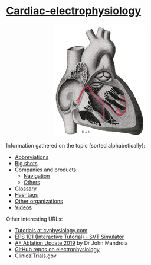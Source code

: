 # [Cardiac-electrophysiology](https://en.wikipedia.org/wiki/Cardiac_electrophysiology)

<p align="center">
  <img src="Gray501.png?raw=true" width="250" height="302"  alt="Gray plate 501 from the Wikipedia"/>
</p>

Information gathered on the topic (sorted alphabetically):

- [Abbreviations](abbreviations.md)
- [Big shots](big-shots.md)
- Companies and products:
  - [Navigation](companies-and-products--navigation.md)
  - [Others](companies-and-products--others.md)
- [Glossary](glossary.md)
- [Hashtags](hashtags.md)
- [Other organizations](other-organizations.md)
- [Videos](videos.md)

Other interesting URLs:

- [Tutorials at cvphysiology.com](https://www.cvphysiology.com/Tutorials/tutorials)
- [EPS 101 (Interactive Tutorial) - SVT Simulator](http://svtsim.com/eps.html)
- [AF Ablation Update 2019](https://www.drjohnm.org/2019/02/af-ablation-update-2019) by Dr John Mandrola
- [GitHub repos on electrophysiology](https://github.com/topics/electrophysiology)
- [ClinicalTrials.gov](https://clinicaltrials.gov)
